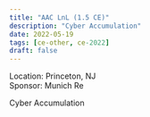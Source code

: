 ```yaml
---
title: "AAC LnL (1.5 CE)"
description: "Cyber Accumulation"
date: 2022-05-19
tags: [ce-other, ce-2022]
draft: false
---
```


Location: Princeton, NJ  
Sponsor: Munich Re

Cyber Accumulation